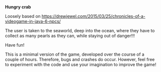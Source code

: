 

**Hungry crab**

Loosely based on https://drewjewel.com/2015/03/25/chronicles-of-a-videogame-in-java-6-npcs/

The user is taken to the seaworld, deep into the ocean, where they have to collect as many pearls as they can, while staying out of danger!!!

Have fun!

This is a minimal version of the game, developed over the course of a couple of hours. Therefore, bugs and crashes do occur. However, feel free to experiment with the code and use your imagination to improve the game!
